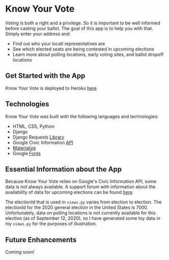 # Know Your Vote

Voting is both a right and a privilege. So it is important to be well informed before casting your ballot. The goal of this app is to help you with that. Simply enter your address and:

* Find out who your locatl representatives are
* See which elected seats are being contested in upcoming elections
* Learn more about polling locations, early voting sites, and ballot dropoff locations

## Get Started with the App
Know Your Vote is deployed to Heroku [here](https://do-you-know-your-vote.herokuapp.com/).

## Technologies
Know Your Vote was built with the following languages and technologies:

* HTML, CSS, Python
* Django
* Django Requests [Library](https://requests.readthedocs.io/en/master/)
* Google Civic Information [API](https://developers.google.com/civic-information)
* [Materialize](https://materializecss.com/)
* Google [Fonts](https://fonts.google.com/)

## Essential Information about the App
Because Know Your Vote relies on Google's Civic Information API, some data is not always available. A support forum with information about the availability of data for upcoming elections can be found [here](https://developers.google.com/civic-information/docs/ci_forum).

The electionId that is used in `views.py` varies from election to election. The electionId for the 2020 general election in the United States is 7000. Unfortunately, data on polling locations is not currently available for this election (as of September 12, 2020), so I have generated some toy data in my `views.py` for the purposes of illustration.

## Future Enhancements
Coming soon!